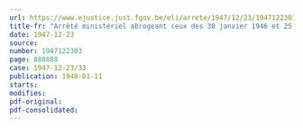 ```yaml
---
url: https://www.ejustice.just.fgov.be/eli/arrete/1947/12/23/1947122303/justel
title-fr: "Arrêté ministériel abrogeant ceux des 30 janvier 1946 et 25 mai 1946, relatifs à la déclaration du cheptel laitier"
date: 1947-12-23
source:
number: 1947122303
page: 888888
case: 1947-12-23/33
publication: 1948-01-11
starts:
modifies:
pdf-original:
pdf-consolidated:
---
```


